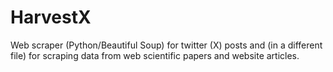 # HarvestX
Web scraper (Python/Beautiful Soup) for twitter (X) posts and (in a different file) for scraping data from web scientific papers and website articles.
